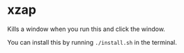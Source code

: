 # xzap
Kills a window when you run this and click the window.

You can install this by running `./install.sh` in the terminal.
